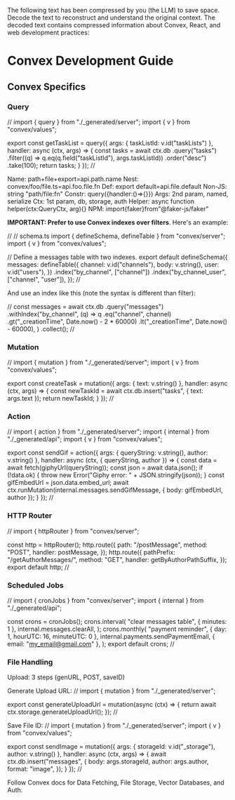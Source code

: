 
The following text has been compressed by you (the LLM) to save space. Decode the text to reconstruct and understand the original context. The decoded text contains compressed information about Convex, React, and web development practices:

# Convex Development Guide

## Convex Specifics

### Query
// <typescript>
import { query } from "./_generated/server";
import { v } from "convex/values";

export const getTaskList = query({
  args: { taskListId: v.id("taskLists") },
  handler: async (ctx, args) => {
    const tasks = await ctx.db
      .query("tasks")
      .filter((q) => q.eq(q.field("taskListId"), args.taskListId))
      .order("desc")
      .take(100);
    return tasks;
  }
});
// </typescript>

Name: path+file+export=api.path.name
Nest: convex/foo/file.ts=api.foo.file.fn
Def: export default=api.file.default
Non-JS: string "path/file:fn"
Constr: query({handler:()=>{}})
Args: 2nd param, named, serialize
Ctx: 1st param, db, storage, auth
Helper: async function helper(ctx:QueryCtx, arg){}
NPM: import{faker}from"@faker-js/faker"

**IMPORTANT: Prefer to use Convex indexes over filters**. Here's an example:

// <typescript>
// schema.ts
import { defineSchema, defineTable } from "convex/server";
import { v } from "convex/values";

// Define a messages table with two indexes.
export default defineSchema({
  messages: defineTable({
    channel: v.id("channels"),
    body: v.string(),
    user: v.id("users"),
  })
    .index("by_channel", ["channel"])
    .index("by_channel_user", ["channel", "user"]),
});
// </typescript>

And use an index like this (note the syntax is different than filter):

// <typescript>
const messages = await ctx.db
  .query("messages")
  .withIndex("by_channel", (q) =>
    q
      .eq("channel", channel)
      .gt("_creationTime", Date.now() - 2 * 60000)
      .lt("_creationTime", Date.now() - 60000),
  )
  .collect();
// </typescript>


### Mutation
// <typescript>
import { mutation } from "./_generated/server";
import { v } from "convex/values";

export const createTask = mutation({
  args: { text: v.string() },
  handler: async (ctx, args) => {
    const newTaskId = await ctx.db.insert("tasks", { text: args.text });
    return newTaskId;
  }
});
// </typescript>

### Action
// <typescript>
import { action } from "./_generated/server";
import { internal } from "./_generated/api";
import { v } from "convex/values";

export const sendGif = action({
  args: { queryString: v.string(), author: v.string() },
  handler: async (ctx, { queryString, author }) => {
    const data = await fetch(giphyUrl(queryString));
    const json = await data.json();
    if (!data.ok) {
      throw new Error("Giphy error: " + JSON.stringify(json));
    }
    const gifEmbedUrl = json.data.embed_url;
    await ctx.runMutation(internal.messages.sendGifMessage, {
      body: gifEmbedUrl,
      author
    });
  }
});
// </typescript>

### HTTP Router
// <typescript>
import { httpRouter } from "convex/server";

const http = httpRouter();
http.route({
  path: "/postMessage",
  method: "POST",
  handler: postMessage,
});
http.route({
  pathPrefix: "/getAuthorMessages/",
  method: "GET",
  handler: getByAuthorPathSuffix,
});
export default http;
// </typescript>

### Scheduled Jobs
// <typescript>
import { cronJobs } from "convex/server";
import { internal } from "./_generated/api";

const crons = cronJobs();
crons.interval(
  "clear messages table",
  { minutes: 1 },
  internal.messages.clearAll,
);
crons.monthly(
  "payment reminder",
  { day: 1, hourUTC: 16, minuteUTC: 0 },
  internal.payments.sendPaymentEmail,
  { email: "my_email@gmail.com" },
);
export default crons;
// </typescript>

### File Handling
Upload: 3 steps (genURL, POST, saveID)

Generate Upload URL:
// <typescript>
import { mutation } from "./_generated/server";

export const generateUploadUrl = mutation(async (ctx) => {
  return await ctx.storage.generateUploadUrl();
});
// </typescript>

Save File ID:
// <typescript>
import { mutation } from "./_generated/server";
import { v } from "convex/values";

export const sendImage = mutation({
  args: { storageId: v.id("_storage"), author: v.string() },
  handler: async (ctx, args) => {
    await ctx.db.insert("messages", {
      body: args.storageId,
      author: args.author,
      format: "image",
    });
  }
});
// </typescript>
  
Follow Convex docs for Data Fetching, File Storage, Vector Databases, and Auth.
